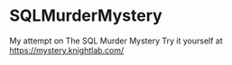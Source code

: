 # SQLMurderMystery
My attempt on The SQL Murder Mystery
Try it yourself at https://mystery.knightlab.com/
